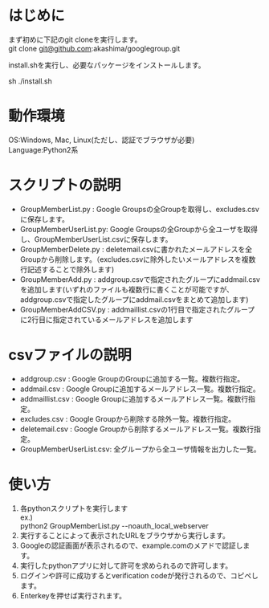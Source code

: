 # はじめに 
まず初めに下記のgit cloneを実行します。  
git clone git@github.com:akashima/googlegroup.git  
  
install.shを実行し、必要なパッケージをインストールします。  
  
sh ./install.sh  
 
# 動作環境  
OS:Windows, Mac, Linux(ただし、認証でブラウザが必要)   
Language:Python2系
  
# スクリプトの説明  
- GroupMemberList.py	: Google Groupsの全Groupを取得し、excludes.csvに保存します。  
- GroupMemberUserList.py: Google Groupsの全Groupから全ユーザを取得し、GroupMemberUserList.csvに保存します。  
- GroupMemberDelete.py	: deletemail.csvに書かれたメールアドレスを全Groupから削除します。（excludes.csvに除外したいメールアドレスを複数行記述することで除外します)    
- GroupMemberAdd.py	: addgroup.csvで指定されたグループにaddmail.csvを追加します(いずれのファイルも複数行に書くことが可能ですが、addgroup.csvで指定したグループにaddmail.csvをまとめて追加します)   
- GroupMemberAddCSV.py	: addmaillist.csvの1行目で指定されたグループに2行目に指定されているメールアドレスを追加します  

# csvファイルの説明  
- addgroup.csv		: Google GroupのGroupに追加する一覧。複数行指定。  
- addmail.csv		: Google Groupに追加するメールアドレス一覧。複数行指定。  
- addmaillist.csv	: Google Groupに追加するメールアドレス一覧。複数行指定。  
- excludes.csv		: Google Groupから削除する除外一覧。複数行指定。  
- deletemail.csv	: Google Groupから削除するメールアドレス一覧。複数行指定。  
- GroupMemberUserList.csv: 全グループから全ユーザ情報を出力した一覧。  

# 使い方  
1. 各pythonスクリプトを実行します  
ex.)   
python2 GroupMemberList.py --noauth_local_webserver  
2. 実行することによって表示されたURLをブラウザから実行します。  
3. Googleの認証画面が表示されるので、example.comのメアドで認証します。  
4. 実行したpythonアプリに対して許可を求められるので許可します。  
5. ログインや許可に成功するとverification codeが発行されるので、コピペします。  
6. Enterkeyを押せば実行されます。  
 
